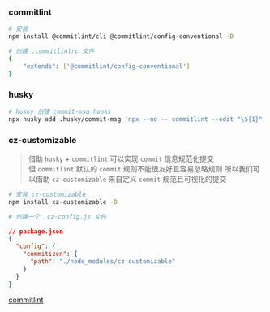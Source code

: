 <!--
 * @Author: Chengbotao
 * @Date: 2022-06-07 14:54:14
-->

### commitlint

```sh
# 安装
npm install @commitlint/cli @commitlint/config-conventional -D

# 创建 .commitlintrc 文件
{
    "extends": ['@commitlint/config-conventional']
}
```

### husky

```sh
# husky 创建 commit-msg hooks
npx husky add .husky/commit-msg 'npx --no -- commitlint --edit "\${1}"'
```

### cz-customizable

> 借助 `husky` + `commitlint` 可以实现 `commit` 信息规范化提交  
> 但 `commitlint` 默认的 `commit` 规则不能很友好且容易忽略规则
> 所以我们可以借助 `cz-customizable` 来自定义 `commit` 规范且可视化的提交

```sh
# 安装 cz-customizable
npm install cz-customizable -D

# 创建一个 .cz-config.js 文件
```

```json
// package.json
{
  "config": {
    "commitizen": {
      "path": "./node_modules/cz-customizable"
    }
  }
}
```

[commitlint](https://commitlint.js.org/#/)

